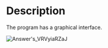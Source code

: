 # Description
The program has a graphical interface.

![Answer's_VRVyiaRZaJ](https://github.com/user-attachments/assets/c86e4511-d656-4ccd-b29d-e6aabb5ed1d8)
